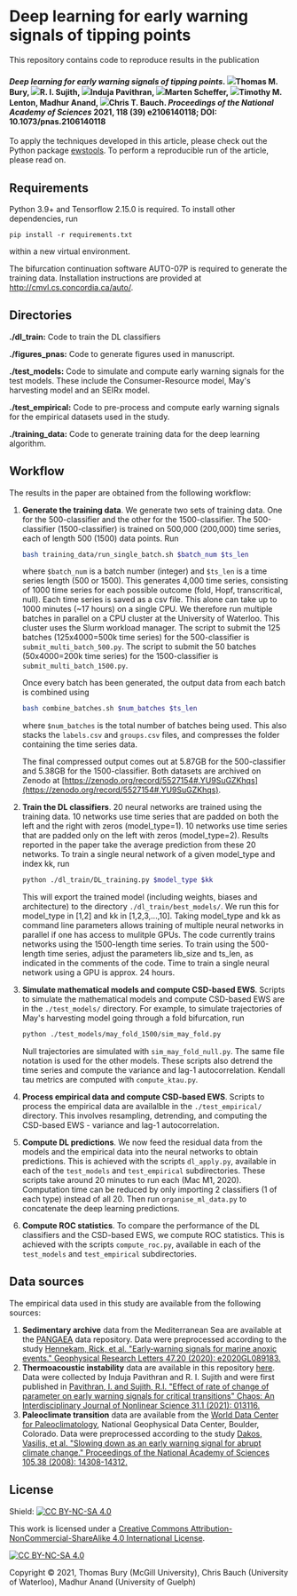 # Deep learning for early warning signals of tipping points
This repository contains code to reproduce results in the publication

#### *Deep learning for early warning signals of tipping points*. [![](https://orcid.org/sites/default/files/images/orcid_16x16.png)](https://orcid.org/0000-0003-1595-9444)Thomas M. Bury, [![](https://orcid.org/sites/default/files/images/orcid_16x16.png)](https://orcid.org/0000-0002-0791-7896)R. I. Sujith, [![](https://orcid.org/sites/default/files/images/orcid_16x16.png)](https://orcid.org/0000-0002-4923-2537)Induja Pavithran, [![](https://orcid.org/sites/default/files/images/orcid_16x16.png)](https://orcid.org/[0000-0002-2100-0312](https://orcid.org/0000-0002-2100-0312))Marten Scheffer, [![](https://orcid.org/sites/default/files/images/orcid_16x16.png)](https://orcid.org/0000-0002-6725-7498)Timothy M. Lenton, Madhur Anand, [![](https://orcid.org/sites/default/files/images/orcid_16x16.png)](https://orcid.org/0000-0001-6214-6601)Chris T. Bauch. *Proceedings of the National Academy of Sciences* 2021, 118 (39) e2106140118; DOI: 10.1073/pnas.2106140118

To apply the techniques developed in this article, please check out the Python package [ewstools](https://github.com/ThomasMBury/ewstools). To perform a reproducible run of the article, please read on.

## Requirements

Python 3.9+ and Tensorflow 2.15.0 is required. To install other dependencies, run

```setup
pip install -r requirements.txt
```
within a new virtual environment.

The bifurcation continuation software AUTO-07P is required to generate the training data. Installation instructions are provided at
http://cmvl.cs.concordia.ca/auto/.


## Directories

**./dl_train:** Code to train the DL classifiers

**./figures_pnas:** Code to generate figures used in manuscript.

**./test_models:** Code to simulate and compute early warning signals for the test models. These include the Consumer-Resource model, May's harvesting model and an SEIRx model.

**./test_empirical:** Code to pre-process and compute early warning signals for the empirical datasets used in the study.

**./training_data:** Code to generate training data for the deep learning algorithm.


## Workflow

The results in the paper are obtained from the following workflow:

1. **Generate the training data**.
   We generate two sets of training data. One for the 500-classifier and the other for the 1500-classifier. The 500-classifier (1500-classifier) is trained on 500,000 (200,000) time series, each of length 500 (1500) data points. Run

   ```bash
   bash training_data/run_single_batch.sh $batch_num $ts_len
   ```

   where `$batch_num` is a batch number (integer) and `$ts_len` is a time series length (500 or 1500). This generates 4,000 time series, consisting of 1000 time series for each possible outcome (fold, Hopf, transcritical, null). Each time series is saved as a csv file. This alone can take up to 1000 minutes (~17 hours) on a single CPU. We therefore run multiple batches in parallel on a CPU cluster at the University of Waterloo. This cluster uses the Slurm workload manager. The script to submit the 125 batches (125x4000=500k time series) for the 500-classifier is `submit_multi_batch_500.py`. The script to submit the 50 batches (50x4000=200k time series) for the 1500-classifier is `submit_multi_batch_1500.py`.

   Once every batch has been generated, the output data from each batch is combined using

   ```bash
   bash combine_batches.sh $num_batches $ts_len
   ```

   where `$num_batches` is the total number of batches being used. This also stacks the `labels.csv` and `groups.csv` files, and compresses the folder containing the time series data.

   The final compressed output comes out at 5.87GB for the 500-classifier and 5.38GB for the 1500-classifier. Both datasets are archived on Zenodo at [https://zenodo.org/record/5527154#.YU9SuGZKhqs](https://zenodo.org/record/5527154#.YU9SuGZKhqs).

2. **Train the DL classifiers**. 
   20 neural networks are trained using the training data. 10 networks use time series that are padded on both the left and the right with zeros (model_type=1). 10 networks use time series that are padded only on the left with zeros (model_type=2). Results reported in the paper take the average prediction from these 20 networks.  To train a single neural network of a given model_type and index kk, run

   ```bash
   python ./dl_train/DL_training.py $model_type $kk
   ```

   This will export the trained model (including weights, biases and architecture) to the directory `./dl_train/best_models/`. We run this for model_type in [1,2] and kk in [1,2,3,...,10]. Taking model_type and kk as command line parameters allows training of multiple neural networks in parallel if one has access to mulitple GPUs. The code currently trains networks using the 1500-length time series. To train using the 500-length time series, adjust the parameters lib_size and ts_len, as indicated in the comments of the code. Time to train a single neural network using a GPU is approx. 24 hours.

3. **Simulate mathematical models and compute CSD-based EWS**. 
   Scripts to simulate the mathematical models and compute CSD-based EWS are in the `./test_models/` directory. For example, to simulate trajectories of May's harvesting model going through a fold bifurcation, run

   ```bash
   python ./test_models/may_fold_1500/sim_may_fold.py
   ```

   Null trajectories are simulated with `sim_may_fold_null.py`. The same file notation is used for the other models. These scripts also detrend the time series and compute the variance and lag-1 autocorrelation. Kendall tau metrics are computed with `compute_ktau.py`.

4. **Process empirical data and compute CSD-based EWS**. 
   Scripts to process the empirical data are availalble in the `./test_empirical/` directory. This involves resampling, detrending, and computing the CSD-based EWS - variance and lag-1 autocorrelation.

5. **Compute DL predictions**. 
   We now feed the residual data from the models and the empirical data into the neural networks to obtain predictions. This is achieved with the scripts `dl_apply.py`, available in each of the `test_models` and `test_empirical` subdirectories. These scripts take around 20 minutes to run each (Mac M1, 2020). Computation time can be reduced by only importing 2 classifiers (1 of each type) instead of all 20. Then run `organise_ml_data.py` to concatenate the deep learning predictions.

6. **Compute ROC statistics**. 
   To compare the performance of the DL classifiers and the CSD-based EWS, we compute ROC statistics. This is achieved with the scripts `compute_roc.py`, available in each of the `test_models` and `test_empirical` subdirectories.


## Data sources

The empirical data used in this study are available from the following sources:
1. **Sedimentary archive** data from the Mediterranean Sea are available at the [PANGAEA](https://doi.pangaea.de/10.1594/PANGAEA.923197) data repository. Data were preprocessed according to the study [Hennekam, Rick, et al. "Early‐warning signals for marine anoxic events." Geophysical Research Letters 47.20 (2020): e2020GL089183.](https://agupubs.onlinelibrary.wiley.com/doi/full/10.1029/2020GL089183)
2. **Thermoacoustic instability** data are available in this repository [here](test_empirical/thermoacoustic/data/thermo_experiments). Data were collected by Induja Pavithran and R. I. Sujith and were first published in [Pavithran, I. and Sujith, R.I. "Effect of rate of change of parameter on early warning signals for critical transitions" Chaos: An Interdisciplinary Journal of Nonlinear Science 31.1 (2021): 013116.](https://aip.scitation.org/doi/full/10.1063/5.0025533?casa_token=isaRQyMz9J0AAAAA%3AnT4dG70bROSFkRSDm-7U6wDx20NTnSFuyUqAsobZKEjkwrnneG8ienGwLPkKmj56ZU7f3-aRH5F-&)
3. **Paleoclimate transition** data are available from the [World Data Center for Paleoclimatology](http://www.ncdc.noaa.gov/paleo/data.html), National Geophysical Data Center, Boulder, Colorado. Data were preprocessed according to the study [Dakos, Vasilis, et al. "Slowing down as an early warning signal for abrupt climate change." Proceedings of the National Academy of Sciences 105.38 (2008): 14308-14312.](https://www.pnas.org/content/105/38/14308.short)


## License
Shield: [![CC BY-NC-SA 4.0][cc-by-nc-sa-shield]][cc-by-nc-sa]

This work is licensed under a
[Creative Commons Attribution-NonCommercial-ShareAlike 4.0 International License][cc-by-nc-sa].

[![CC BY-NC-SA 4.0][cc-by-nc-sa-image]][cc-by-nc-sa]

[cc-by-nc-sa]: http://creativecommons.org/licenses/by-nc-sa/4.0/
[cc-by-nc-sa-image]: https://licensebuttons.net/l/by-nc-sa/4.0/88x31.png
[cc-by-nc-sa-shield]: https://img.shields.io/badge/License-CC%20BY--NC--SA%204.0-lightgrey.svg

Copyright © 2021, Thomas Bury (McGill University), Chris Bauch (University of Waterloo), Madhur Anand (University of Guelph)
